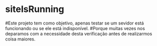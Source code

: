 siteIsRunning
=============

#Este projeto tem como objetivo, apenas testar se um sevidor está funcionando ou se ele está indisponível. 
#Porque muitas vezes nos deparamos com a necessidade desta verificação antes de realizarmos coisa maiores.
